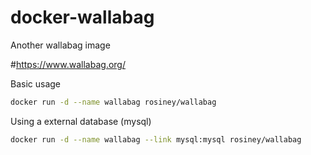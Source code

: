 # docker-wallabag
Another wallabag image

#https://www.wallabag.org/

Basic usage
```bash
docker run -d --name wallabag rosiney/wallabag
```

Using a external database (mysql)
```bash
docker run -d --name wallabag --link mysql:mysql rosiney/wallabag
```
